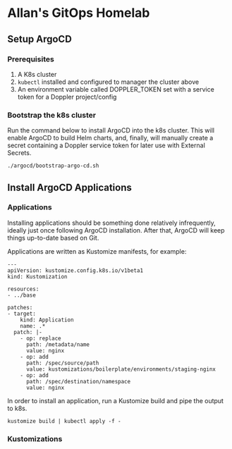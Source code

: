 # Allan's GitOps Homelab

## Setup ArgoCD

### Prerequisites
1. A K8s cluster
1. <code>kubectl</code> installed and configured to manager the cluster above
1. An environment variable called DOPPLER_TOKEN set with a service token for a Doppler project/config 

### Bootstrap the k8s cluster

Run the command below to install ArgoCD into the k8s cluster.  This will enable ArgoCD to build Helm charts, and, finally, will manually create a secret containing a Doppler service token for later use with External Secrets. 

```
./argocd/bootstrap-argo-cd.sh
```

## Install ArgoCD Applications

### Applications

Installing applications should be something done relatively infrequently, ideally just once following ArgoCD installation.  After that, ArgoCD will keep things up-to-date based on Git.

Applications are written as Kustomize manifests, for example:

```
---
apiVersion: kustomize.config.k8s.io/v1beta1
kind: Kustomization

resources:
- ../base

patches:
- target:
    kind: Application
    name: .*
  patch: |-
    - op: replace
      path: /metadata/name
      value: nginx
    - op: add
      path: /spec/source/path
      value: kustomizations/boilerplate/environments/staging-nginx
    - op: add
      path: /spec/destination/namespace
      value: nginx
```

In order to install an application, run a Kustomize build and pipe the output to k8s.

```
kustomize build | kubectl apply -f -
```

### Kustomizations